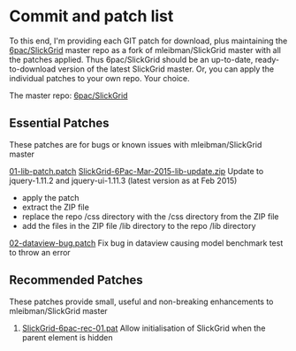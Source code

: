 # Commit and patch list

To this end, I'm providing each GIT patch for download, plus maintaining the [6pac/SlickGrid](https://github.com/6pac/SlickGrid) master repo 
as a fork of mleibman/SlickGrid master with all the patches applied. Thus 6pac/SlickGrid should be an up-to-date, ready-to-download version 
of the latest SlickGrid master. Or, you can apply the individual patches to your own repo. Your choice.

The master repo: [6pac/SlickGrid](https://github.com/6pac/SlickGrid)

Essential Patches
-----------------

These patches are for bugs or known issues with mleibman/SlickGrid master

<a href="01-lib-patch.patch" target="_blank">01-lib-patch.patch</a> <a href="SlickGrid-6Pac-Mar-2015-lib-update.zip" target="_blank">SlickGrid-6Pac-Mar-2015-lib-update.zip</a>
Update to jquery-1.11.2 and jquery-ui-1.11.3 (latest version as at Feb 2015)
- apply the patch
- extract the ZIP file
- replace the repo /css directory with the /css directory from the ZIP file
- add the files in the ZIP file /lib directory to the repo /lib directory 

<a href="02-dataview-bug.patch" target="_blank">02-dataview-bug.patch</a> Fix bug in dataview causing model benchmark test to throw an error




Recommended Patches
-------------------

These patches provide small, useful and non-breaking enhancements to mleibman/SlickGrid master

1. [SlickGrid-6pac-rec-01.pat](SlickGrid-6pac-rec-01.pat) Allow initialisation of SlickGrid when the parent element is hidden
